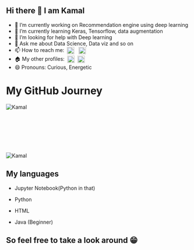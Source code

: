 ## Hi there 👋 I am Kamal
<!--
**kamal2230/kamal2230** is a ✨ _special_ ✨ repository because its `README.md` (this file) appears on your GitHub profile.

Here are some ideas to get you started:
-->
- 🔭 I’m currently working on Recommendation engine using deep learning
- 🌱 I’m currently learning Keras, Tensorflow, data augmentation
- 🤔 I’m looking for help with Deep learning
- 💬 Ask me about Data Science, Data viz and so on 
- 📫 How to reach me:&nbsp; <a href="https://www.linkedin.com/in/kamal-khumar-b479b1191/" target="blank"><img align="center" src="https://cdn.jsdelivr.net/npm/simple-icons@3.0.1/icons/linkedin.svg" alt="Kamal" height="20" width="20" /></a>&nbsp;&nbsp; <a href="mailto:kamalkhumar22@gmail.com" target="blank"><img align="center" src="https://cdn.jsdelivr.net/npm/simple-icons@3.0.1/icons/gmail.svg" alt="Kamal" height="20" width="20" /></a>
- :house: My other profiles: &nbsp;<a href="https://www.kaggle.com/kamalkhumar" target="blank"><img align="center" src="https://cdn.jsdelivr.net/npm/simple-icons@3.0.1/icons/kaggle.svg" alt="Kamal" height="20" width="20" /></a>&nbsp;&nbsp;<a href="https://medium.com/@kamalkhumar22" target="blank"><img align="center" src="https://cdn.jsdelivr.net/npm/simple-icons@3.0.1/icons/medium.svg" alt="Kamal" height="20" width="20" /></a>
- 😄 Pronouns: Curious, Energetic
<!--- ⚡ Fun fact: ...-->

# My GitHub Journey

<center><p> 
<img align="left" src="https://github-readme-stats.vercel.app/api/top-langs/?username=kamal2230&layout=compact&theme=radical" alt="Kamal" />
</p><br><br><br></center>
<p> <br><br><br><br>
<img src="https://github-readme-stats.vercel.app/api?username=kamal2230&show_icons=true&theme=radical" alt="Kamal" /> 
</p>

## My languages

* Jupyter Notebook(Python in that)

* Python

* HTML

* Java (Beginner)

## So feel free to take a look around :grin: 

